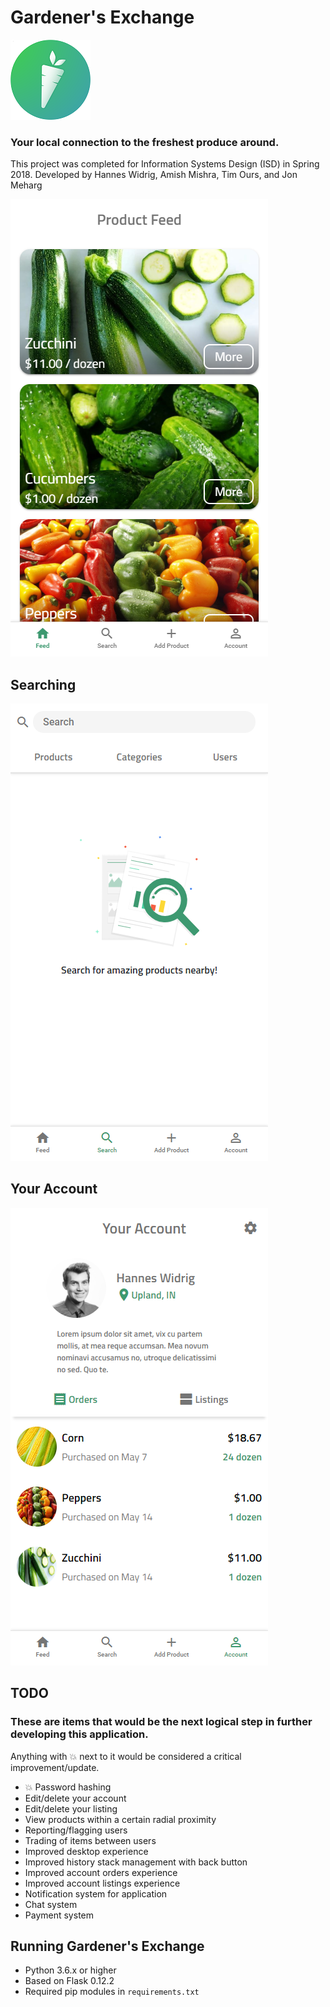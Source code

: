 # Gardener's Exchange
![logo](github-pics/logo-min.png)
### Your local connection to the freshest produce around.
This project was completed for Information Systems Design (ISD) in Spring 2018.
Developed by Hannes Widrig, Amish Mishra, Tim Ours, and Jon Meharg

![application example screenshot](github-pics/app-example.png)
## Searching
![searching screenshot](github-pics/search.png)
## Your Account
![account screenshot](github-pics/account.png)

## TODO
### These are items that would be the next logical step in further developing this application.
Anything with :boom: next to it would be considered a critical improvement/update.
- :boom: Password hashing
- Edit/delete your account
- Edit/delete your listing
- View products within a certain radial proximity
- Reporting/flagging users
- Trading of items between users
- Improved desktop experience
- Improved history stack management with back button
- Improved account orders experience
- Improved account listings experience
- Notification system for application
- Chat system
- Payment system

## Running Gardener's Exchange
- Python 3.6.x or higher
- Based on Flask 0.12.2
- Required pip modules in `requirements.txt`